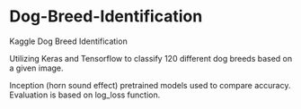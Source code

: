 # Dog-Breed-Identification

Kaggle Dog Breed Identification

Utilizing Keras and Tensorflow to classify 120 different dog breeds based on a given image.

Inception (horn sound effect) pretrained models used to compare accuracy.
Evaluation is based on log_loss function.
